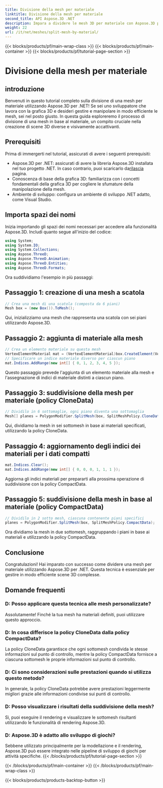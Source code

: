 ```yaml
---
title: Divisione della mesh per materiale
linktitle: Divisione della mesh per materiale
second_title: API Aspose.3D .NET
description: Impara a dividere le mesh 3D per materiale con Aspose.3D per .NET. Migliorare l'organizzazione e l'efficienza della scena. Guida passo passo per gli sviluppatori.
weight: 22
url: /it/net/meshes/split-mesh-by-material/
---
```


{{< blocks/products/pf/main-wrap-class >}}
{{< blocks/products/pf/main-container >}}
{{< blocks/products/pf/tutorial-page-section >}}

# Divisione della mesh per materiale

## introduzione
Benvenuti in questo tutorial completo sulla divisione di una mesh per materiale utilizzando Aspose.3D per .NET! Se sei uno sviluppatore che lavora con la grafica 3D e desideri gestire e manipolare in modo efficiente le mesh, sei nel posto giusto. In questa guida esploreremo il processo di divisione di una mesh in base al materiale, un compito cruciale nella creazione di scene 3D diverse e visivamente accattivanti.
## Prerequisiti
Prima di immergerti nel tutorial, assicurati di avere i seguenti prerequisiti:
-  Aspose.3D per .NET: assicurati di avere la libreria Aspose.3D installata nel tuo progetto .NET. In caso contrario, puoi scaricarlo da[rilascia](https://releases.aspose.com/3d/net/) pagina.
- Conoscenza di base della grafica 3D: familiarizza con i concetti fondamentali della grafica 3D per cogliere le sfumature della manipolazione della mesh.
- Ambiente di sviluppo: configura un ambiente di sviluppo .NET adatto, come Visual Studio.
## Importa spazi dei nomi
Inizia importando gli spazi dei nomi necessari per accedere alla funzionalità Aspose.3D. Includi quanto segue all'inizio del codice:
```csharp
using System;
using System.IO;
using System.Collections;
using Aspose.ThreeD;
using Aspose.ThreeD.Animation;
using Aspose.ThreeD.Entities;
using Aspose.ThreeD.Formats;
```
Ora suddividiamo l'esempio in più passaggi:
## Passaggio 1: creazione di una mesh a scatola
```csharp
// Crea una mesh di una scatola (composta da 6 piani)
Mesh box = (new Box()).ToMesh();
```
Qui, inizializziamo una mesh che rappresenta una scatola con sei piani utilizzando Aspose.3D.
## Passaggio 2: aggiunta di materiale alla mesh
```csharp
// Crea un elemento materiale su questa mesh
VertexElementMaterial mat = (VertexElementMaterial)box.CreateElement(VertexElementType.Material, MappingMode.Polygon, ReferenceMode.Index);
// Specificare un indice materiale diverso per ciascun piano
mat.Indices.AddRange(new int[] { 0, 1, 2, 3, 4, 5 });
```
Questo passaggio prevede l'aggiunta di un elemento materiale alla mesh e l'assegnazione di indici di materiale distinti a ciascun piano.
## Passaggio 3: suddivisione della mesh per materiale (policy CloneData)
```csharp
// Dividilo in 6 sottomaglie, ogni piano diventa una sottomaglia
Mesh[] planes = PolygonModifier.SplitMesh(box, SplitMeshPolicy.CloneData);
```
Qui, dividiamo la mesh in sei sottomesh in base ai materiali specificati, utilizzando la policy CloneData.
## Passaggio 4: aggiornamento degli indici dei materiali per i dati compatti
```csharp
mat.Indices.Clear();
mat.Indices.AddRange(new int[] { 0, 0, 0, 1, 1, 1 });
```
Aggiorna gli indici materiali per prepararti alla prossima operazione di suddivisione con la policy CompactData.
## Passaggio 5: suddivisione della mesh in base al materiale (policy CompactData)
```csharp
// Dividilo in 2 sotto mesh, ciascuna contenente piani specifici
planes = PolygonModifier.SplitMesh(box, SplitMeshPolicy.CompactData);
```
Ora dividiamo la mesh in due sottomesh, raggruppando i piani in base ai materiali e utilizzando la policy CompactData.
## Conclusione
Congratulazioni! Hai imparato con successo come dividere una mesh per materiale utilizzando Aspose.3D per .NET. Questa tecnica è essenziale per gestire in modo efficiente scene 3D complesse.
## Domande frequenti
### D: Posso applicare questa tecnica alle mesh personalizzate?
Assolutamente! Finché la tua mesh ha materiali definiti, puoi utilizzare questo approccio.
### D: In cosa differisce la policy CloneData dalla policy CompactData?
La policy CloneData garantisce che ogni sottomesh condivida le stesse informazioni sul punto di controllo, mentre la policy CompactData fornisce a ciascuna sottomesh le proprie informazioni sul punto di controllo.
### D: Ci sono considerazioni sulle prestazioni quando si utilizza questo metodo?
In generale, la policy CloneData potrebbe avere prestazioni leggermente migliori grazie alle informazioni condivise sui punti di controllo.
### D: Posso visualizzare i risultati della suddivisione della mesh?
Sì, puoi eseguire il rendering e visualizzare le sottomesh risultanti utilizzando le funzionalità di rendering Aspose.3D.
### D: Aspose.3D è adatto allo sviluppo di giochi?
Sebbene utilizzato principalmente per la modellazione e il rendering, Aspose.3D può essere integrato nelle pipeline di sviluppo di giochi per attività specifiche.
{{< /blocks/products/pf/tutorial-page-section >}}

{{< /blocks/products/pf/main-container >}}
{{< /blocks/products/pf/main-wrap-class >}}

{{< blocks/products/products-backtop-button >}}
